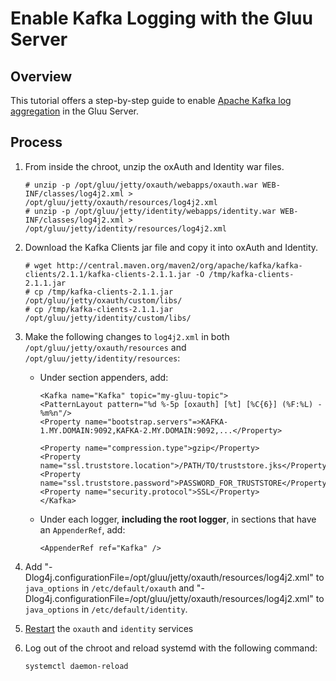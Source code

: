 # Enable Kafka Logging with the Gluu Server

## Overview

This tutorial offers a step-by-step guide to enable [Apache Kafka log aggregation](https://kafka.apache.org) in the Gluu Server. 

## Process

1. From inside the chroot, unzip the oxAuth and Identity war files.

    ```
    # unzip -p /opt/gluu/jetty/oxauth/webapps/oxauth.war WEB-INF/classes/log4j2.xml > /opt/gluu/jetty/oxauth/resources/log4j2.xml
    # unzip -p /opt/gluu/jetty/identity/webapps/identity.war WEB-INF/classes/log4j2.xml > /opt/gluu/jetty/identity/resources/log4j2.xml
    ```
    
1. Download the Kafka Clients jar file and copy it into oxAuth and Identity.

    ```
    # wget http://central.maven.org/maven2/org/apache/kafka/kafka-clients/2.1.1/kafka-clients-2.1.1.jar -O /tmp/kafka-clients-2.1.1.jar
    # cp /tmp/kafka-clients-2.1.1.jar /opt/gluu/jetty/oxauth/custom/libs/
    # cp /tmp/kafka-clients-2.1.1.jar /opt/gluu/jetty/identity/custom/libs/
    ```
    
1. Make the following changes to `log4j2.xml` in both `/opt/gluu/jetty/oxauth/resources` and `/opt/gluu/jetty/identity/resources`:
    - Under section appenders, add:

        ```
        <Kafka name="Kafka" topic="my-gluu-topic">
        <PatternLayout pattern="%d %-5p [oxauth] [%t] [%C{6}] (%F:%L) - %m%n"/>  
        <Property name="bootstrap.servers"=>KAFKA-1.MY.DOMAIN:9092,KAFKA-2.MY.DOMAIN:9092,...</Property>
    
        <Property name="compression.type">gzip</Property>
        <Property name="ssl.truststore.location">/PATH/TO/truststore.jks</Property>
        <Property name="ssl.truststore.password">PASSWORD_FOR_TRUSTSTORE</Property>
        <Property name="security.protocol">SSL</Property>
        </Kafka>
        ```
    
    - Under each logger, **including the root logger**, in sections that have an `AppenderRef`, add:
    
        ```
        <AppenderRef ref="Kafka" />
        ```
        
1. Add "-Dlog4j.configurationFile=/opt/gluu/jetty/oxauth/resources/log4j2.xml" to `java_options` in `/etc/default/oxauth` and  "-Dlog4j.configurationFile=/opt/gluu/jetty/oxauth/resources/log4j2.xml" to `java_options` in `/etc/default/identity`.

1. [Restart](../operation/services.md#restart) the `oxauth` and `identity` services

1. Log out of the chroot and reload systemd with the following command:

    ```
    systemctl daemon-reload
    ```

